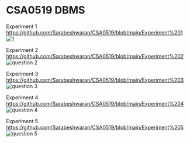 # CSA0519 DBMS
Experiment 1 https://github.com/Sarabeshwaran/CSA0519/blob/main/Experiment%201
![1](https://user-images.githubusercontent.com/113020922/191171013-481f23d2-b676-40d4-978d-69a38ff22932.JPG)

Experiment 2 https://github.com/Sarabeshwaran/CSA0519/blob/main/Experiment%202
![question 2](https://user-images.githubusercontent.com/113020922/191171342-60d58ae2-c59a-46dc-8d8f-c653167d6096.JPG)

Experiment 3 https://github.com/Sarabeshwaran/CSA0519/blob/main/Experiment%203
![question 3](https://user-images.githubusercontent.com/113020922/191171593-8c69706b-ba5f-4bc8-95e9-9f707d03273d.JPG)

Experiment 4 https://github.com/Sarabeshwaran/CSA0519/blob/main/Experiment%204
![question 4](https://user-images.githubusercontent.com/113020922/191171811-f9ff215d-e66f-4dbf-992e-66d2d2ee3a6c.JPG)

Experiment 5 https://github.com/Sarabeshwaran/CSA0519/blob/main/Experiment%205
![question 5](https://user-images.githubusercontent.com/113020922/191172163-02c2b789-597c-49e4-b662-358bd86a167b.JPG)
